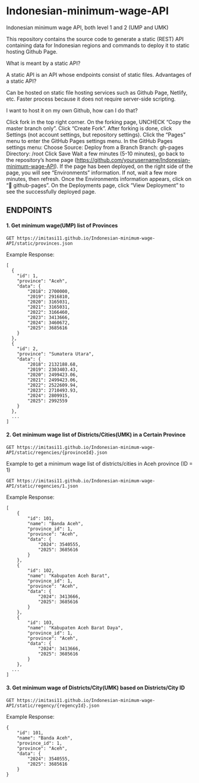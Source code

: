 # Indonesian-minimum-wage-API

Indonesian minimum wage API, both level 1 and 2 (UMP and UMK)

This repository contains the source code to generate a static (REST) API containing data for Indonesian regions and commands to deploy it to static hosting Github Page.

What is meant by a static API?

A static API is an API whose endpoints consist of static files. Advantages of a static API?

Can be hosted on static file hosting services such as Github Page, Netlify, etc. Faster process because it does not require server-side scripting.


I want to host it on my own Github, how can I do that?

Click fork in the top right corner. On the forking page, UNCHECK “Copy the master branch only”. Click “Create Fork”. After forking is done, click Settings (not account settings, but repository settings). Click the “Pages” menu to enter the GitHub Pages settings menu. In the GitHub Pages settings menu: Choose Source: Deploy from a Branch Branch: gh-pages Directory: /root Click Save Wait a few minutes (5-10 minutes), go back to the repository’s home page (https://github.com/yourusername/Indonesian-minimum-wage-API). If the page has been deployed, on the right side of the page, you will see “Environments” information. If not, wait a few more minutes, then refresh. Once the Environments information appears, click on “🚀 github-pages”. On the Deployments page, click “View Deployment” to see the successfully deployed page.

## ENDPOINTS

#### 1. Get minimum wage(UMP) list of Provinces

```
GET https://imitasi11.github.io/Indonesian-minimum-wage-API/static/provinces.json
```

Example Response:

```
[
  {
    "id": 1,
    "province": "Aceh",
    "data": {
        "2018": 2700000,
        "2019": 2916810,
        "2020": 3165031,
        "2021": 3165031,
        "2022": 3166460,
        "2023": 3413666,
        "2024": 3460672,
        "2025": 3685616
    }
  },
  {
    "id": 2,
    "province": "Sumatera Utara",
    "data": {
        "2018": 2132188.68,
        "2019": 2303403.43,
        "2020": 2499423.06,
        "2021": 2499423.06,
        "2022": 2522609.94,
        "2023": 2710493.93,
        "2024": 2809915,
        "2025": 2992559
    }
  },
  ...
]
```

#### 2. Get minimum wage list of Districts/Cities(UMK) in a Certain Province

```
GET https://imitasi11.github.io/Indonesian-minimum-wage-API/static/regencies/{provinceId}.json
```

Example to get a minimum wage list of districts/cities in Aceh province (ID = 1)

```
GET https://imitasi11.github.io/Indonesian-minimum-wage-API/static/regencies/1.json
```

Example Response:

```
[
    {
        "id": 101,
        "name": "Banda Aceh",
        "province_id": 1,
        "province": "Aceh",
        "data": {
            "2024": 3540555,
            "2025": 3685616
        }
    },
    {
        "id": 102,
        "name": "Kabupaten Aceh Barat",
        "province_id": 1,
        "province": "Aceh",
        "data": {
            "2024": 3413666,
            "2025": 3685616
        }
    },
    {
        "id": 103,
        "name": "Kabupaten Aceh Barat Daya",
        "province_id": 1,
        "province": "Aceh",
        "data": {
            "2024": 3413666,
            "2025": 3685616
        }
    },
  ...
]
```

#### 3. Get minimum wage of Districts/City(UMK) based on Districts/City ID


```
GET https://imitasi11.github.io/Indonesian-minimum-wage-API/static/regency/{regencyId}.json
```

Example Response:

```
{
    "id": 101,
    "name": "Banda Aceh",
    "province_id": 1,
    "province": "Aceh",
    "data": {
        "2024": 3540555,
        "2025": 3685616
    }
}
```
